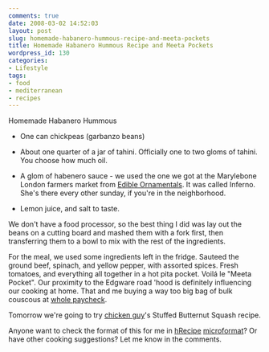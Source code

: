 ```yaml
---
comments: true
date: 2008-03-02 14:52:03
layout: post
slug: homemade-habanero-hummous-recipe-and-meeta-pockets
title: Homemade Habanero Hummous Recipe and Meeta Pockets
wordpress_id: 130
categories:
- Lifestyle
tags:
- food
- mediterranean
- recipes
---
```


Homemade Habanero Hummous



  
  * One can chickpeas (garbanzo beans)


  
  * About one quarter of a jar of tahini. Officially one to two gloms of tahini. You choose how much oil.


  
  * A glom of habenero sauce - we used the one we got at the Marylebone London farmers market from [Edible Ornamentals](http://edibleornamentals.co.uk/). It was called Inferno. She's there every other sunday, if you're in the neighborhood.


  
  * Lemon juice, and salt to taste.




We don't have a food processor, so the best thing I did was lay out the beans on a cutting board and mashed them with a fork first, then transferring them to a bowl to mix with the rest of the ingredients.







For the meal, we used some ingredients left in the fridge. Sauteed the ground beef, spinach, and yellow pepper, with assorted spices. Fresh tomatoes, and everything all together in a hot pita pocket. Voilá le "Meeta Pocket". Our proximity to the Edgware road 'hood is definitely influencing our cooking at home. That and me buying a way too big bag of bulk couscous at [whole paycheck](http://www.wholefoodsmarket.com/UK/kensington/).




Tomorrow we're going to try [chicken guy](http://www.channel4.com/food/recipes/chefs/hugh-fearnley-whittingstall/stuffed_butternet_squash_p_1.html)'s Stuffed Butternut Squash recipe.




Anyone want to check the format of this for me in [hRecipe](http://microformats.org/wiki/recipe) [microformat](http://www.whymicroformats.com/)? Or have other cooking suggestions? Let me know in the comments.
